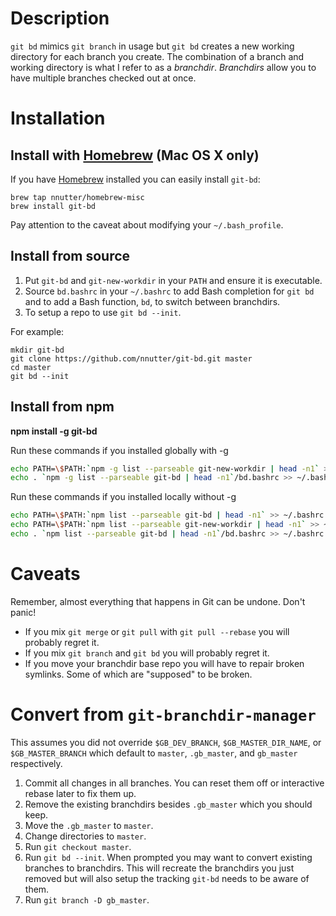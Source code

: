 # Description

`git bd` mimics `git branch` in usage but `git bd` creates a new working directory for each branch you create.  The combination of a branch and working directory is what I refer to as a *branchdir*.  *Branchdirs* allow you to have multiple branches checked out at once.

# Installation

## Install with [Homebrew][] (Mac OS X only)

If you have [Homebrew][] installed you can easily install `git-bd`:

    brew tap nnutter/homebrew-misc
    brew install git-bd

Pay attention to the caveat about modifying your `~/.bash_profile`.

[Homebrew]: http://brew.sh

## Install from source

1. Put `git-bd` and `git-new-workdir` in your `PATH` and ensure it is executable.
2. Source `bd.bashrc` in your `~/.bashrc` to add Bash completion for `git bd` and to add a Bash function, `bd`, to switch between branchdirs.
3. To setup a repo to use `git bd --init`.

For example:

    mkdir git-bd
    git clone https://github.com/nnutter/git-bd.git master
    cd master
    git bd --init

## Install from npm

__npm install -g git-bd__

Run these commands if you installed globally with -g
```bash
echo PATH=\$PATH:`npm -g list --parseable git-new-workdir | head -n1` >> ~/.bashrc
echo . `npm -g list --parseable git-bd | head -n1`/bd.bashrc >> ~/.bashrc
```

Run these commands if you installed locally without -g
```bash
echo PATH=\$PATH:`npm list --parseable git-bd | head -n1` >> ~/.bashrc
echo PATH=\$PATH:`npm list --parseable git-new-workdir | head -n1` >> ~/.bashrc
echo . `npm list --parseable git-bd | head -n1`/bd.bashrc >> ~/.bashrc
```

# Caveats

Remember, almost everything that happens in Git can be undone. Don't panic!

- If you mix `git merge` or `git pull` with `git pull --rebase` you will probably regret it.
- If you mix `git branch` and `git bd` you will probably regret it.
- If you move your branchdir base repo you will have to repair broken symlinks. Some of which are "supposed" to be broken.

# Convert from `git-branchdir-manager`

This assumes you did not override `$GB_DEV_BRANCH`, `$GB_MASTER_DIR_NAME`, or `$GB_MASTER_BRANCH` which default to `master`, `.gb_master`, and `gb_master` respectively.

1. Commit all changes in all branches.  You can reset them off or interactive rebase later to fix them up.
2. Remove the existing branchdirs besides `.gb_master` which you should keep.
3. Move the `.gb_master` to `master`.
4. Change directories to `master`.
5. Run `git checkout master`.
6. Run `git bd --init`.  When prompted you may want to convert existing branches to branchdirs.  This will recreate the branchdirs you just removed but will also setup the tracking `git-bd` needs to be aware of them.
7. Run `git branch -D gb_master`.
